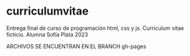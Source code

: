 # curriculumvitae
Entrega final de curso de programación html, css y js. Curriculum vitae ficticio. Alumna Sofía Plata 2023

ARCHIVOS SE ENCUENTRAN EN EL BRANCH gh-pages
